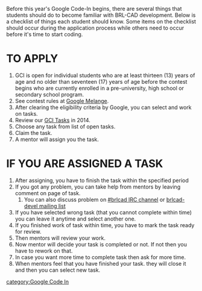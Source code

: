 Before this year's Google Code-In begins, there are several things that
students should do to become familiar with BRL-CAD development. Below is
a checklist of things each student should know. Some items on the
checklist should occur during the application process while others need
to occur before it's time to start coding.

# TO APPLY

1.  GCI is open for individual students who are at least thirteen (13)
    years of age and no older than seventeen (17) years of age before
    the contest begins who are currently enrolled in a pre-university,
    high school or secondary school program.
2.  See contest rules at [Google
    Melange](http://www.google-melange.com/gci/document/show/gci_program/google/gci2014/terms_and_conditions).
3.  After clearing the eligibility criteria by Google, you can select
    and work on tasks.
4.  Review our [GCI Tasks](Deuces.md) in 2014.
5.  Choose any task from list of open tasks.
6.  Claim the task.
7.  A mentor will assign you the task.

# IF YOU ARE ASSIGNED A TASK

1.  After assigning, you have to finish the task within the specified
    period
2.  If you got any problem, you can take help from mentors by leaving
    comment on page of task.
    1.  You can also discuss problem on [\#brlcad IRC
        channel](irc://irc.freenode.net/#brlcad) or [brlcad-devel
        mailing
        list](https://lists.sourceforge.net/lists/listinfo/brlcad-devel)
3.  If you have selected wrong task (that you cannot complete within
    time) you can leave it anytime and select another one.
4.  If you finished work of task within time, you have to mark the task
    ready for review.
5.  Then mentors will review your work.
6.  Now mentor will decide your task is completed or not. If not then
    you have to rework on that.
7.  In case you want more time to complete task then ask for more time.
8.  When mentors feel that you have finished your task. they will close
    it and then you can select new task.

[category:Google Code In](category:Google_Code_In.md)
